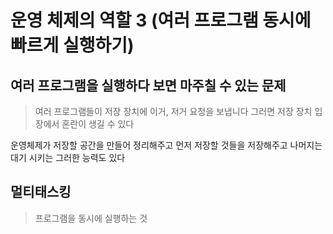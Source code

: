 # 운영 체제의 역할 3 (여러 프로그램 동시에 빠르게 실행하기)

## 여러 프로그램을 실행하다 보면 마주칠 수 있는 문제

>여러 프로그램들이 저장 장치에 이거, 저거 요청을 보냅니다 그러면 저장 장치 입장에서 혼란이 생길 수 있다

운영체제가 저장할 공간을 만들어 정리해주고 먼저 저장할 것들을 저장해주고 나머지는 대기 시키는 그러한 능력도 있다


## 멀티태스킹
>프로그램을 동시에 실행하는 것

